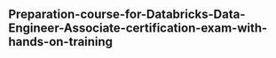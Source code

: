 ## Preparation-course-for-Databricks-Data-Engineer-Associate-certification-exam-with-hands-on-training
